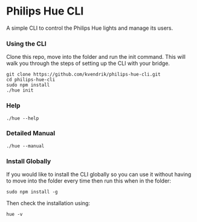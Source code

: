 Philips Hue CLI
===============

A simple CLI to control the Philips Hue lights and manage its users.

### Using the CLI
Clone this repo, move into the folder and run the init command. This will walk you through the steps of setting up the CLI with your bridge.
```
git clone https://github.com/kvendrik/philips-hue-cli.git
cd philips-hue-cli
sudo npm install
./hue init
```

### Help
```
./hue --help
```

### Detailed Manual
```
./hue --manual
```

### Install Globally
If you would like to install the CLI globally so you can use it without having to move into the folder every time then run this when in the folder:
```
sudo npm install -g
```

Then check the installation using:
```
hue -v
```